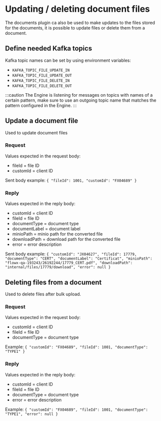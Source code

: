 # Updating / deleting document files

The documents plugin ca also be used to make updates to the files stored for the documents, it is possible to update files or delete them from a document.

## Define needed Kafka topics

Kafka topic names can be set by using environment variables:

* `KAFKA_TOPIC_FILE_UPDATE_IN`
* `KAFKA_TOPIC_FILE_UPDATE_OUT`
* `KAFKA_TOPIC_FILE_DELETE_IN`
* `KAFKA_TOPIC_FILE_DELETE_OUT`

:::caution
The Engine is listening for messages on topics with names of a certain pattern, make sure to use an outgoing topic name that matches the pattern configured in the Engine.
:::

## Update a document file

Used to update document files

### Request

Values expected in the request body:

* fileId = file ID
* customId = client ID

Sent body example: `{ "fileId": 1001, "customId": "FX04689" }`

### Reply

Values expected in the reply body:

* customId = client ID
* fileId = file ID
* documentType = document type
* documentLabel = document label
* minioPath = minio path for the converted file
* downloadPath = download path for the converted file
* error = error description

Sent body example: `{ "customId": "JX04627", "fileId": 17779, "documentType": "CERT", "documentLabel": "Certificat", "minioPath": "flowx-qa-193243/26192244/17779_CERT.pdf", "downloadPath": "internal/files/17779/download", "error": null }`

## Deleting files from a document

Used to delete files after bulk upload.

### Request&#x20;

Values expected in the request body:

* customId = client ID
* fileId = file ID
* documentType = document type

Example: `{ "customId": "FX04689", "fileId": 1001, "documentType": "TYPE1" }`

### Reply

Values expected in the reply body:

* customId = client ID
* fileId = file ID
* documentType = document type
* error = error description

Example: `{ "customId": "FX04689", "fileId": 1001, "documentType": "TYPE1", "error": null }`